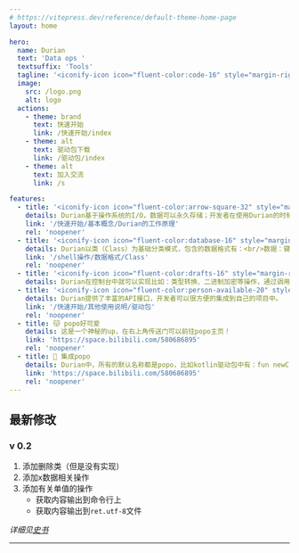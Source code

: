 ```yaml
---
# https://vitepress.dev/reference/default-theme-home-page
layout: home

hero:
  name: Durian
  text: 'Data ops '
  textsuffix: 'Tools'
  tagline: '<iconify-icon icon="fluent-color:code-16" style="margin-right:0.25em;color:#f39c12;"></iconify-icon>一个可以集成到您项目的数据管理工具'
  image:
    src: /logo.png
    alt: logo
  actions:
    - theme: brand
      text: 快速开始
      link: /快速开始/index
    - theme: alt
      text: 驱动包下载
      link: /驱动包/index
    - theme: alt
      text: 加入交流
      link: /s

features:
  - title: '<iconify-icon icon="fluent-color:arrow-square-32" style="margin-right:0.25em;color:#f39c12;"></iconify-icon>基于I/O和动态RAM存储'
    details: Durian基于操作系统的I/O，数据可以永久存储；开发者在使用Durian的时候可以选择是否将某个/某些数据加载到内存里面（建议加载常用数据），这样可以提升数据的读写速度
    link: '/快速开始/基本概念/Durian的工作原理'
    rel: 'noopener'
  - title: '<iconify-icon icon="fluent-color:database-16" style="margin-right:0.25em;color:#f39c12;"></iconify-icon>数据存储格式'
    details: Durian以类（Class）为基础分类模式，包含的数据格式有：<br/>数据：键值对、单值、非utf数据等<br/>资源：所有文件
    link: '/shell操作/数据格式/Class'
    rel: 'noopener'
  - title: '<iconify-icon icon="fluent-color:drafts-16" style="margin-right:0.25em;color:#f39c12;"></iconify-icon>多种数据处理方式'
    details: Durian在控制台中就可以实现比如：类型转换、二进制加密等操作，通过调用驱动包还可以实现更多更强大的功能。
  - title: '<iconify-icon icon="fluent-color:person-available-20" style="margin-right:0.25em;color:#f39c12;"></iconify-icon>易于使用'
    details: Durian提供了丰富的API接口，开发者可以很方便的集成到自己的项目中。
    link: '/快速开始/其他使用说明/驱动包'
    rel: 'noopener'
  - title: 😽 popo好可爱
    details: 这是一个神秘的up，在右上角传送门可以前往popo主页！
    link: 'https://space.bilibili.com/580686895'
    rel: 'noopener'
  - title: 🥵 集成popo
    details: Durian中，所有的默认名称都是popo，比如kotlin驱动包中有：fun newClass(className String = "popo") Boolean{},冒号省略了哦~
    link: 'https://space.bilibili.com/580686895'
    rel: 'noopener'
---
```


[//]: # (<video src="/video.mp4"></video>)

## 最新修改

### v 0.2

1. 添加删除类（但是没有实现）
2. 添加x数据相关操作
3. 添加有关单值的操作
    - 获取内容输出到命令行上
    - 获取内容输出到`ret.utf-8`文件

*详细见[史书](docs/zh/史书.md)*

---

<xgplayer url="/1.mp4" />

<Home />
<style>
  :root {
    --vp-home-hero-image-background-image: none !important;
  }
</style>